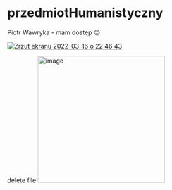 # przedmiotHumanistyczny
Piotr Wawryka - mam dostęp 😉


[
 ![Zrzut ekranu 2022-03-16 o 22 46 43](https://user-images.githubusercontent.com/22752828/158696722-6f55509c-f677-4c64-8432-9cf6170ca751.png)
](https://coggle.it/diagram/YjJaPpSuTY1a8qlK/t/-/46b7d7b22533779b390d4c019bfad0a10cd6c236efacd7278e49eda5b7cdcc83)

delete file
<img width="288" alt="image" src="https://user-images.githubusercontent.com/22752828/166803036-110ce2db-57cf-48f4-8b46-f88bae15d051.png">
